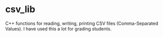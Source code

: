 csv_lib
=======

C++ functions for reading, writing, printing CSV files (Comma-Separated Values). I have used this a lot for grading students. 
